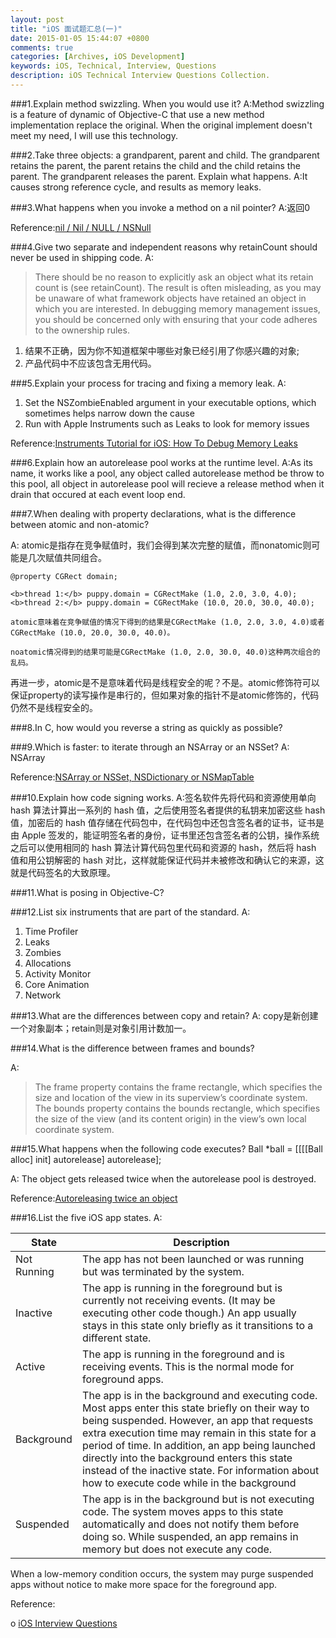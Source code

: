 ```yaml
---
layout: post
title: "iOS 面试题汇总(一)"
date: 2015-01-05 15:44:07 +0800
comments: true
categories: [Archives, iOS Development]
keywords: iOS, Technical, Interview, Questions
description: iOS Technical Interview Questions Collection.
---
```


###1.Explain method swizzling. When you would use it?
A:Method swizzling is a feature of dynamic of Objective-C that use a new method implementation replace the original. When the original implement doesn't meet my need, I will use this technology.

###2.Take three objects: a grandparent, parent and child. The grandparent retains the parent, the parent retains the child and the child retains the parent. The grandparent releases the parent. Explain what happens.
A:It causes strong reference cycle, and results as memory leaks.

###3.What happens when you invoke a method on a nil pointer?
A:返回0

Reference:[nil / Nil / NULL / NSNull](http://nshipster.com/nil/)

###4.Give two separate and independent reasons why retainCount should never be used in shipping code.
A: 

>There should be no reason to explicitly ask an object what its retain count is (see retainCount). The result is often misleading, as you may be unaware of what framework objects have retained an object in which you are interested. In debugging memory management issues, you should be concerned only with ensuring that your code adheres to the ownership rules.

1. 结果不正确，因为你不知道框架中哪些对象已经引用了你感兴趣的对象;
2. 产品代码中不应该包含无用代码。


###5.Explain your process for tracing and fixing a memory leak.
A:

1. Set the NSZombieEnabled argument in your executable options, which sometimes helps narrow down the cause
2. Run with Apple Instruments such as Leaks to look for memory issues

Reference:[Instruments Tutorial for iOS: How To Debug Memory Leaks](http://www.raywenderlich.com/2696)



###6.Explain how an autorelease pool works at the runtime level.
A:As its name, it works like a pool, any object called autorelease method be throw to this pool, all object in autorelease pool will recieve a release method when it drain that occured at each event loop end.

###7.When dealing with property declarations, what is the difference between atomic and non-atomic?

A: atomic是指存在竞争赋值时，我们会得到某次完整的赋值，而nonatomic则可能是几次赋值共同组合。

```
@property CGRect domain;

<b>thread 1:</b> puppy.domain = CGRectMake (1.0, 2.0, 3.0, 4.0);
<b>thread 2:</b> puppy.domain = CGRectMake (10.0, 20.0, 30.0, 40.0);

atomic意味着在竞争赋值的情况下得到的结果是CGRectMake (1.0, 2.0, 3.0, 4.0)或者CGRectMake (10.0, 20.0, 30.0, 40.0)。

noatomic情况得到的结果可能是CGRectMake (1.0, 2.0, 30.0, 40.0)这种两次组合的乱码。

```
再进一步，atomic是不是意味着代码是线程安全的呢？不是。atomic修饰符可以保证property的读写操作是串行的，但如果对象的指针不是atomic修饰的，代码仍然不是线程安全的。

###8.In C, how would you reverse a string as quickly as possible?


###9.Which is faster: to iterate through an NSArray or an NSSet?
A: NSArray

Reference:[NSArray or NSSet, NSDictionary or NSMapTable](http://www.cocoawithlove.com/2008/08/nsarray-or-nsset-nsdictionary-or.html)


###10.Explain how code signing works.
A:签名软件先将代码和资源使用单向 hash 算法计算出一系列的 hash 值，之后使用签名者提供的私钥来加密这些 hash 值，加密后的 hash 值存储在代码包中，在代码包中还包含签名者的证书，证书是由 Apple 签发的，能证明签名者的身份，证书里还包含签名者的公钥，操作系统之后可以使用相同的 hash 算法计算代码包里代码和资源的 hash，然后将 hash 值和用公钥解密的 hash 对比，这样就能保证代码并未被修改和确认它的来源，这就是代码签名的大致原理。  

###11.What is posing in Objective-C?

###12.List six instruments that are part of the standard.
A:

1. Time Profiler
2. Leaks
3. Zombies
4. Allocations
5. Activity Monitor
6. Core Animation
7. Network


###13.What are the differences between copy and retain?
A: copy是新创建一个对象副本；retain则是对象引用计数加一。


###14.What is the difference between frames and bounds?

A:

>The frame property contains the frame rectangle, which specifies the size and location of the view in its superview’s coordinate system.
>The bounds property contains the bounds rectangle, which specifies the size of the view (and its content origin) in the view’s own local coordinate system.

###15.What happens when the following code executes? Ball *ball = [[[[Ball alloc] init] autorelease] autorelease];

A: The object gets released twice when the autorelease pool is destroyed.

Reference:[Autoreleasing twice an object](http://stackoverflow.com/questions/11291801/autoreleasing-twice-an-object)

###16.List the five iOS app states.
A:

| State | Description |
| ----- | ----------- |
| Not Running | The app has not been launched or was running but was terminated by the system. |
| Inactive | The app is running in the foreground but is currently not receiving events. (It may be executing other code though.) An app usually stays in this state only briefly as it transitions to a different state.
| Active | The app is running in the foreground and is receiving events. This is the normal mode for foreground apps.
| Background | The app is in the background and executing code. Most apps enter this state briefly on their way to being suspended. However, an app that requests extra execution time may remain in this state for a period of time. In addition, an app being launched directly into the background enters this state instead of the inactive state. For information about how to execute code while in the background
| Suspended | The app is in the background but is not executing code. The system moves apps to this state automatically and does not notify them before doing so. While suspended, an app remains in memory but does not execute any code.

When a low-memory condition occurs, the system may purge suspended apps without notice to make more space for the foreground app.

Reference:  

o [iOS Interview Questions](http://www.raywenderlich.com/53962/ios-interview-questions)

